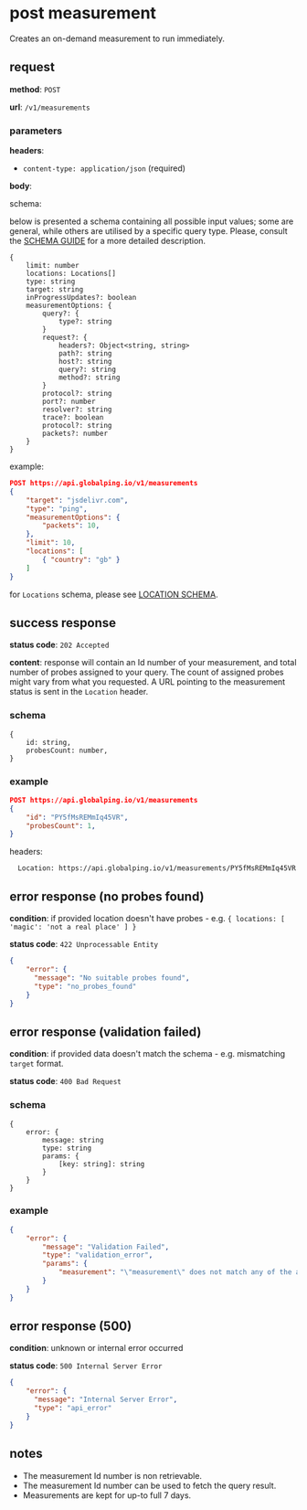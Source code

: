 # post measurement

Creates an on-demand measurement to run immediately.

## request

**method**: `POST`

**url**: `/v1/measurements`

### parameters

**headers**:
- `content-type: application/json` (required)

**body**:

schema:

below is presented a schema containing all possible input values; some are general, while others are utilised by a specific query type. Please, consult the [SCHEMA GUIDE](./schema/request.md) for a more detailed description.
```
{
    limit: number
    locations: Locations[]
    type: string
    target: string
    inProgressUpdates?: boolean
    measurementOptions: {
        query?: {
            type?: string
        }
        request?: {
            headers?: Object<string, string>
            path?: string
            host?: string
            query?: string
            method?: string
        }
        protocol?: string
        port?: number
        resolver?: string
        trace?: boolean
        protocol?: string
        packets?: number
    }
}
```
example:
```json
POST https://api.globalping.io/v1/measurements
{
    "target": "jsdelivr.com",
    "type": "ping",
    "measurementOptions": {
        "packets": 10,
    },
    "limit": 10,
    "locations": [
        { "country": "gb" }
    ]
}
```
for `Locations` schema, please see [LOCATION SCHEMA](./schema/location.md).

## success response

**status code**: `202 Accepted`

**content**: response will contain an Id number of your measurement, and total number of probes assigned to your query. The count of assigned probes might vary from what you requested. A URL pointing to the measurement status is sent in the `Location` header.

### schema

```
{
    id: string,
    probesCount: number,
}
```

### example

```json
POST https://api.globalping.io/v1/measurements
{
    "id": "PY5fMsREMmIq45VR",
    "probesCount": 1,
}
```

headers:

```
  Location: https://api.globalping.io/v1/measurements/PY5fMsREMmIq45VR
```

## error response (no probes found)

**condition**: if provided location doesn't have probes - e.g. `{ locations: [ 'magic': 'not a real place' ] }`

**status code**: `422 Unprocessable Entity`

```json
{
    "error": {
      "message": "No suitable probes found",
      "type": "no_probes_found"
    }
}
```

## error response (validation failed)

**condition**: if provided data doesn't match the schema - e.g. mismatching `target` format.

**status code**: `400 Bad Request`

### schema

```
{
    error: {
        message: string
        type: string
        params: {
            [key: string]: string
        }
    }
}
```

### example

```json
{
    "error": {
        "message": "Validation Failed",
        "type": "validation_error",
        "params": {
            "measurement": "\"measurement\" does not match any of the allowed types"
        }
    }
}
```

## error response (500)

**condition**: unknown or internal error occurred

**status code**: `500 Internal Server Error`

```json
{
    "error": {
      "message": "Internal Server Error",
      "type": "api_error"
    }
}
```

## notes
- The measurement Id number is non retrievable.
- The measurement Id number can be used to fetch the query result.
- Measurements are kept for up-to full 7 days.
